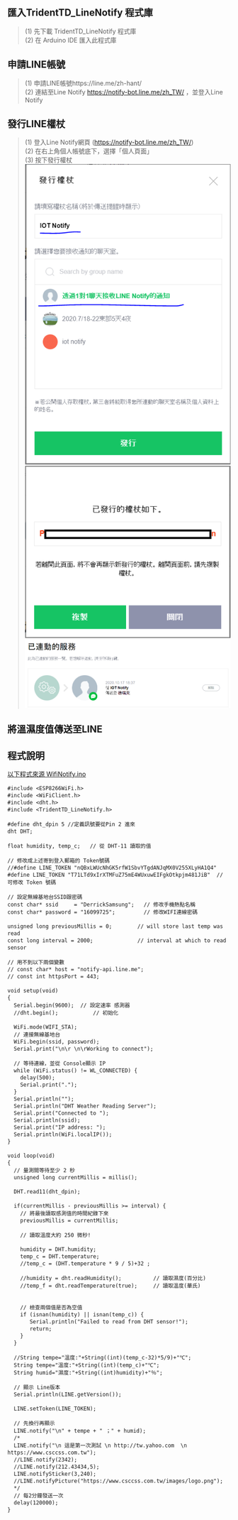## 匯入TridentTD_LineNotify 程式庫
> (1) 先下載 TridentTD_LineNotify 程式庫 <br />
> (2) 在 Arduino IDE 匯入此程式庫 <br />


## 申請LINE帳號
> (1) 申請LINE帳號https://line.me/zh-hant/ <br />
> (2) 連結至Line Notify https://notify-bot.line.me/zh_TW/ ，並登入Line Notify <br />

## 發行LINE權杖
> (1) 登入Line Notify網頁 (https://notify-bot.line.me/zh_TW/) <br />
> (2) 在右上角個人帳號底下，選擇「個人頁面」 <br />
> (3) 按下發行權杖 <br />
>![](https://github.com/derricktsai0904/Arduino/blob/master/LineNotify/lineissue.PNG?raw=true)
>![](https://github.com/derricktsai0904/Arduino/blob/master/LineNotify/linecode.png?raw=true)
>![](https://github.com/derricktsai0904/Arduino/blob/master/LineNotify/linelink.PNG?raw=true)

## 將溫濕度值傳送至LINE

## 程式說明

[以下程式來源 WifiNotify.ino ]:https://github.com/derricktsai0904/Arduino/blob/master/LineNotify/WifiNotify.ino "WifiNotify.ino"
[以下程式來源 WifiNotify.ino ]

``` arduino
#include <ESP8266WiFi.h>
#include <WiFiClient.h>
#include <dht.h>
#include <TridentTD_LineNotify.h>

#define dht_dpin 5 //定義訊號要從Pin 2 進來  
dht DHT;  

float humidity, temp_c;   // 從 DHT-11 讀取的值

// 修改成上述寄到登入郵箱的 Token號碼
//#define LINE_TOKEN "nQBxLWUcNhGK5rfW1SbvYTgdANJqMX0V255XLyHA1Q4"
#define LINE_TOKEN "T71LTd9xIrXTMFuZ75mE4WUxuwEIFgkOtkpjm481JiB"  // 可修改 Token 號碼

// 設定無線基地台SSID跟密碼
const char* ssid     = "DerrickSamsung";   // 修改手機熱點名稱
const char* password = "16099725";         // 修改WIFI連線密碼

unsigned long previousMillis = 0;        // will store last temp was read
const long interval = 2000;              // interval at which to read sensor

// 用不到以下兩個變數
// const char* host = "notify-api.line.me";
// const int httpsPort = 443;
 
void setup(void)
{
  Serial.begin(9600);  // 設定速率 感測器
  //dht.begin();           // 初始化

  WiFi.mode(WIFI_STA);
  // 連接無線基地台
  WiFi.begin(ssid, password);
  Serial.print("\n\r \n\rWorking to connect");

  // 等待連線，並從 Console顯示 IP
  while (WiFi.status() != WL_CONNECTED) {
    delay(500);
    Serial.print(".");
  }
  Serial.println("");
  Serial.println("DHT Weather Reading Server");
  Serial.print("Connected to ");
  Serial.println(ssid);
  Serial.print("IP address: ");
  Serial.println(WiFi.localIP());
}
 
void loop(void)
{
  // 量測間等待至少 2 秒
  unsigned long currentMillis = millis();
  
  DHT.read11(dht_dpin);
 
  if(currentMillis - previousMillis >= interval) {
    // 將最後讀取感測值的時間紀錄下來 
    previousMillis = currentMillis;   

    // 讀取溫度大約 250 微秒!

    humidity = DHT.humidity;
    temp_c = DHT.temperature;
    //temp_c = (DHT.temperature * 9 / 5)+32 ;
    
    //humidity = dht.readHumidity();          // 讀取濕度(百分比)
    //temp_f = dht.readTemperature(true);     // 讀取溫度(華氏)
    
 
    // 檢查兩個值是否為空值
    if (isnan(humidity) || isnan(temp_c)) {
       Serial.println("Failed to read from DHT sensor!");
       return;
    }
  }

  //String tempe="溫度:"+String((int)(temp_c-32)*5/9)+"℃";   
  String tempe="溫度:"+String((int)(temp_c)+"℃"; 
  String humid="濕度:"+String((int)humidity)+"％";

  // 顯示 Line版本
  Serial.println(LINE.getVersion());
 
  LINE.setToken(LINE_TOKEN);

  // 先換行再顯示
  LINE.notify("\n" + tempe + " ；" + humid);
  /*
  LINE.notify("\n 這是第一次測試 \n http://tw.yahoo.com  \n https://www.csccss.com.tw");
  //LINE.notify(2342); 
  //LINE.notify(212.43434,5); 
  LINE.notifySticker(3,240); 
  //LINE.notifyPicture("https://www.csccss.com.tw/images/logo.png");
  */
  // 每2分鐘發送一次
  delay(120000);
}

```
